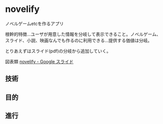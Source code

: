 # novelify
ノベルゲームetcを作るアプリ

根幹的特徴…ユーザが用意した情報を分岐して表示できること。ノベルゲーム、スライド、小説、映画なんでも作るのに利用できる…提供する価値は分岐。

とりあえずはスライド(pdf)の分岐から追加していく。

図表類
<a href="https://docs.google.com/presentation/d/1NDVN8sdXdYtjWizYnXRKTpZyAUvj1PoO93nqQwn5mY4/edit#slide=id.p">novelify - Google スライド</a>

## 技術

## 目的

## 進行
